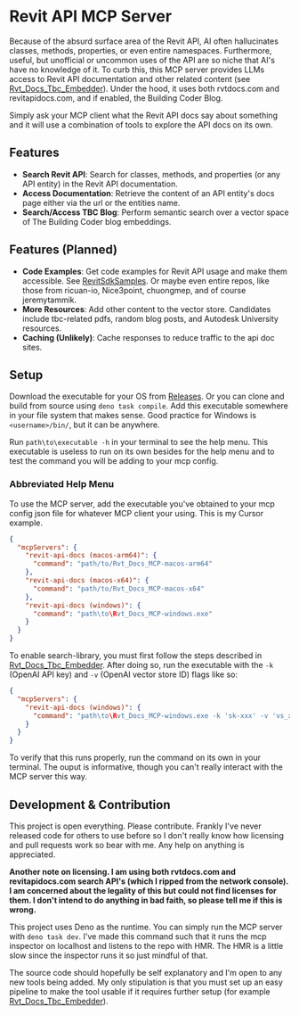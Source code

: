 # Revit API MCP Server

Because of the absurd surface area of the Revit API, AI often hallucinates classes, methods, properties, or even entire namespaces. Furthermore, useful, but unofficial or uncommon uses of the API are so niche that AI's have no knowledge of it. To curb this, this MCP server provides LLMs access to Revit API documentation and other
related content (see [Rvt_Docs_Tbc_Embedder](https://github.com/kaitpw/Rvt_Docs_TBC_Embedder)). Under the hood, it uses both rvtdocs.com and revitapidocs.com, and if enabled, the
Building Coder Blog.

Simply ask your MCP client what the Revit API docs say about something and it will use a combination of tools to explore the API docs on its own.

## Features

- **Search Revit API**: Search for classes, methods, and properties (or any API entity) in the Revit API documentation.
- **Access Documentation**: Retrieve the content of an API entity's docs page either via the url or the entities name.
- **Search/Access TBC Blog**: Perform semantic search over a vector space of The Building Coder blog embeddings.

## Features (Planned)

- **Code Examples**: Get code examples for Revit API usage and make them accessible. See [RevitSdkSamples](https://github.com/jeremytammik/RevitSdkSamples). Or maybe even entire repos, like those from ricuan-io, Nice3point, chuongmep, and of course jeremytammik.
- **More Resources**: Add other content to the vector store. Candidates include tbc-related pdfs, random blog posts, and Autodesk University resources.
- **Caching (Unlikely)**: Cache responses to reduce traffic to the api doc sites.

## Setup

Download the executable for your OS from
[Releases](https://github.com/kaitpw/Rvt_Docs_MCP/releases). Or you can clone
and build from source using `deno task compile`. Add this executable somewhere
in your file system that makes sense. Good practice for Windows is
`<username>/bin/`, but it can be anywhere.

Run `path\to\executable -h` in your terminal to see the help menu. This
executable is useless to run on its own besides for the help menu and to test
the command you will be adding to your mcp config.

### Abbreviated Help Menu

To use the MCP server, add the executable you've obtained to your mcp config
json file for whatever MCP client your using. This is my Cursor example.

```json
{
  "mcpServers": {
    "revit-api-docs (macos-arm64)": {
      "command": "path/to/Rvt_Docs_MCP-macos-arm64"
    },
    "revit-api-docs (macos-x64)": {
      "command": "path/to/Rvt_Docs_MCP-macos-x64"
    },
    "revit-api-docs (windows)": {
      "command": "path\to\Rvt_Docs_MCP-windows.exe"
    }
  }
}
```

To enable search-library, you must first follow the steps described in
[Rvt_Docs_Tbc_Embedder](https://github.com/kaitpw/Rvt_Docs_TBC_Embedder). After
doing so, run the executable with the `-k` (OpenAI API key) and `-v` (OpenAI
vector store ID) flags like so:

```json
{
  "mcpServers": {
    "revit-api-docs (windows)": {
      "command": "path\to\Rvt_Docs_MCP-windows.exe -k 'sk-xxx' -v 'vs_xxx'"
    }
  }
}
```

To verify that this runs properly, run the command on its own in your terminal.
The ouput is informative, though you can't really interact with the MCP server
this way.

## Development & Contribution

This project is open everything. Please contribute. Frankly I've never released
code for others to use before so I don't really know how licensing and pull
requests work so bear with me. Any help on anything is appreciated.

**Another note on licensing. I am using both rvtdocs.com and revitapidocs.com
search API's (which I ripped from the network console). I am concerned about the
legality of this but could not find licenses for them. I don't intend to do
anything in bad faith, so please tell me if this is wrong.**

This project uses Deno as the runtime. You can simply run the MCP server with
`deno task dev`. I've made this command such that it runs the mcp inspector on
localhost and listens to the repo with HMR. The HMR is a little slow since the
inspector runs it so just mindful of that.

The source code should hopefully be self explanatory and I'm open to any new
tools being added. My only stipulation is that you must set up an easy pipeline
to make the tool usable if it requires further setup (for example
[Rvt_Docs_Tbc_Embedder](https://github.com/kaitpw/Rvt_Docs_TBC_Embedder)).
